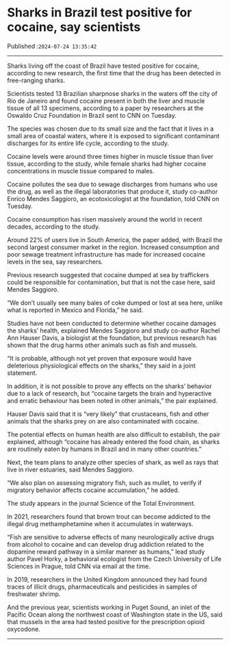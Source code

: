 # Sharks in Brazil test positive for cocaine, say scientists

Published :`2024-07-24 13:35:42`

---

Sharks living off the coast of Brazil have tested positive for cocaine, according to new research, the first time that the drug has been detected in free-ranging sharks.

Scientists tested 13 Brazilian sharpnose sharks in the waters off the city of Rio de Janeiro and found cocaine present in both the liver and muscle tissue of all 13 specimens, according to a paper by researchers at the Oswaldo Cruz Foundation in Brazil sent to CNN on Tuesday.

The species was chosen due to its small size and the fact that it lives in a small area of coastal waters, where it is exposed to significant contaminant discharges for its entire life cycle, according to the study.

Cocaine levels were around three times higher in muscle tissue than liver tissue, according to the study, while female sharks had higher cocaine concentrations in muscle tissue compared to males.

Cocaine pollutes the sea due to sewage discharges from humans who use the drug, as well as the illegal laboratories that produce it, study co-author Enrico Mendes Saggioro, an ecotoxicologist at the foundation, told CNN on Tuesday.

Cocaine consumption has risen massively around the world in recent decades, according to the study.

Around 22% of users live in South America, the paper added, with Brazil the second largest consumer market in the region. Increased consumption and poor sewage treatment infrastructure has made for increased cocaine levels in the sea, say researchers.

Previous research suggested that cocaine dumped at sea by traffickers could be responsible for contamination, but that is not the case here, said Mendes Saggioro.

“We don’t usually see many bales of coke dumped or lost at sea here, unlike what is reported in Mexico and Florida,” he said.

Studies have not been conducted to determine whether cocaine damages the sharks’ health, explained Mendes Saggioro and study co-author Rachel Ann Hauser Davis, a biologist at the foundation, but previous research has shown that the drug harms other animals such as fish and mussels.

“It is probable, although not yet proven that exposure would have deleterious physiological effects on the sharks,” they said in a joint statement.

In addition, it is not possible to prove any effects on the sharks’ behavior due to a lack of research, but “cocaine targets the brain and hyperactive and erratic behaviour has been noted in other animals,” the pair explained.

Hauser Davis said that it is “very likely” that crustaceans, fish and other animals that the sharks prey on are also contaminated with cocaine.

The potential effects on human health are also difficult to establish, the pair explained, although “cocaine has already entered the food chain, as sharks are routinely eaten by humans in Brazil and in many other countries.”

Next, the team plans to analyze other species of shark, as well as rays that live in river estuaries, said Mendes Saggioro.

“We also plan on assessing migratory fish, such as mullet, to verify if migratory behavior affects cocaine accumulation,” he added.

The study appears in the journal Science of the Total Environment.

In 2021, researchers found that brown trout can become addicted to the illegal drug methamphetamine when it accumulates in waterways.

“Fish are sensitive to adverse effects of many neurologically active drugs from alcohol to cocaine and can develop drug addiction related to the dopamine reward pathway in a similar manner as humans,” lead study author Pavel Horky, a behavioral ecologist from the Czech University of Life Sciences in Prague, told CNN via email at the time.

In 2019, researchers in the United Kingdom announced they had found traces of illicit drugs, pharmaceuticals and pesticides in samples of freshwater shrimp.

And the previous year, scientists working in Puget Sound, an inlet of the Pacific Ocean along the northwest coast of Washington state in the US, said that mussels in the area had tested positive for the prescription opioid oxycodone.

---

